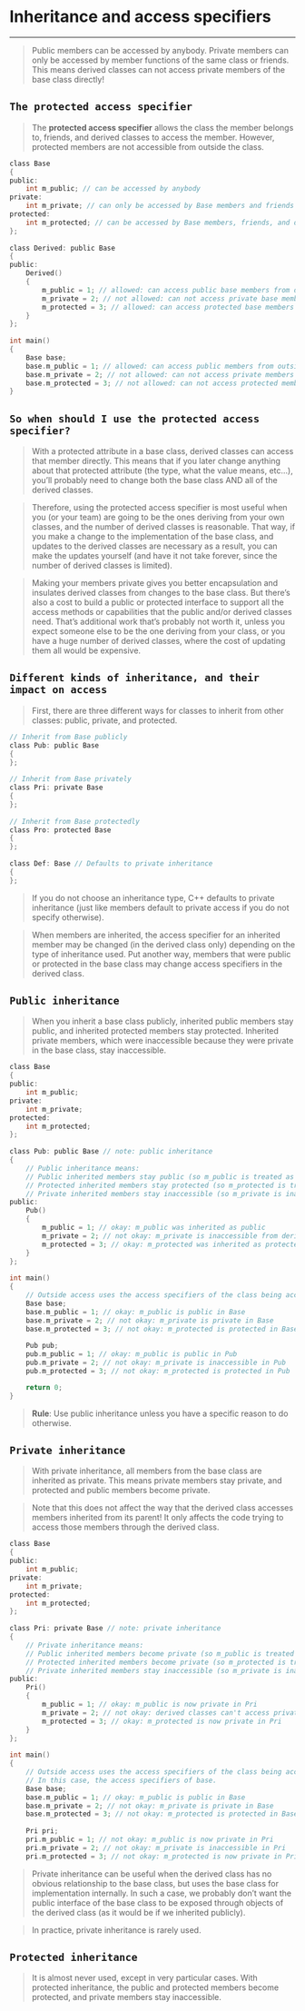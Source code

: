 #             Inheritance and access specifiers
---

> Public members can be accessed by anybody. Private members can only be accessed by member functions of the same class or friends. This means derived classes can not access private members of the base class directly!



## `The protected access specifier`

> The **protected access specifier** allows the class the member belongs to, friends, and derived classes to access the member. However, protected members are not accessible from outside the class.

```c
class Base
{
public:
    int m_public; // can be accessed by anybody
private:
    int m_private; // can only be accessed by Base members and friends (but not derived classes)
protected:
    int m_protected; // can be accessed by Base members, friends, and derived classes
};
 
class Derived: public Base
{
public:
    Derived()
    {
        m_public = 1; // allowed: can access public base members from derived class
        m_private = 2; // not allowed: can not access private base members from derived class
        m_protected = 3; // allowed: can access protected base members from derived class
    }
};
 
int main()
{
    Base base;
    base.m_public = 1; // allowed: can access public members from outside class
    base.m_private = 2; // not allowed: can not access private members from outside class
    base.m_protected = 3; // not allowed: can not access protected members from outside class
}
```




## `So when should I use the protected access specifier?`

> With a protected attribute in a base class, derived classes can access that member directly. This means that if you later change anything about that protected attribute (the type, what the value means, etc…), you’ll probably need to change both the base class AND all of the derived classes.


> Therefore, using the protected access specifier is most useful when you (or your team) are going to be the ones deriving from your own classes, and the number of derived classes is reasonable. That way, if you make a change to the implementation of the base class, and updates to the derived classes are necessary as a result, you can make the updates yourself (and have it not take forever, since the number of derived classes is limited).


> Making your members private gives you better encapsulation and insulates derived classes from changes to the base class. But there’s also a cost to build a public or protected interface to support all the access methods or capabilities that the public and/or derived classes need. That’s additional work that’s probably not worth it, unless you expect someone else to be the one deriving from your class, or you have a huge number of derived classes, where the cost of updating them all would be expensive.




## `Different kinds of inheritance, and their impact on access`

> First, there are three different ways for classes to inherit from other classes: public, private, and protected.

```c
// Inherit from Base publicly
class Pub: public Base
{
};
 
// Inherit from Base privately
class Pri: private Base
{
};
 
// Inherit from Base protectedly
class Pro: protected Base
{
};
 
class Def: Base // Defaults to private inheritance
{
};
```

> If you do not choose an inheritance type, C++ defaults to private inheritance (just like members default to private access if you do not specify otherwise).


> When members are inherited, the access specifier for an inherited member may be changed (in the derived class only) depending on the type of inheritance used. Put another way, members that were public or protected in the base class may change access specifiers in the derived class.



## `Public inheritance`

> When you inherit a base class publicly, inherited public members stay public, and inherited protected members stay protected. Inherited private members, which were inaccessible because they were private in the base class, stay inaccessible.

```c
class Base
{
public:
    int m_public;
private:
    int m_private;
protected:
    int m_protected;
};
 
class Pub: public Base // note: public inheritance
{
    // Public inheritance means:
    // Public inherited members stay public (so m_public is treated as public)
    // Protected inherited members stay protected (so m_protected is treated as protected)
    // Private inherited members stay inaccessible (so m_private is inaccessible)
public:
    Pub()
    {
        m_public = 1; // okay: m_public was inherited as public
        m_private = 2; // not okay: m_private is inaccessible from derived class
        m_protected = 3; // okay: m_protected was inherited as protected
    }
};
 
int main()
{
    // Outside access uses the access specifiers of the class being accessed.
    Base base;
    base.m_public = 1; // okay: m_public is public in Base
    base.m_private = 2; // not okay: m_private is private in Base
    base.m_protected = 3; // not okay: m_protected is protected in Base
 
    Pub pub;
    pub.m_public = 1; // okay: m_public is public in Pub
    pub.m_private = 2; // not okay: m_private is inaccessible in Pub
    pub.m_protected = 3; // not okay: m_protected is protected in Pub

    return 0;
}
```


> **Rule**: Use public inheritance unless you have a specific reason to do otherwise.




## `Private inheritance`

> With private inheritance, all members from the base class are inherited as private. This means private members stay private, and protected and public members become private.


> Note that this does not affect the way that the derived class accesses members inherited from its parent! It only affects the code trying to access those members through the derived class.

```c
class Base
{
public:
    int m_public;
private:
    int m_private;
protected:
    int m_protected;
};
 
class Pri: private Base // note: private inheritance
{
    // Private inheritance means:
    // Public inherited members become private (so m_public is treated as private)
    // Protected inherited members become private (so m_protected is treated as private)
    // Private inherited members stay inaccessible (so m_private is inaccessible)
public:
    Pri()
    {
        m_public = 1; // okay: m_public is now private in Pri
        m_private = 2; // not okay: derived classes can't access private members in the base class
        m_protected = 3; // okay: m_protected is now private in Pri
    }
};
 
int main()
{
    // Outside access uses the access specifiers of the class being accessed.
    // In this case, the access specifiers of base.
    Base base;
    base.m_public = 1; // okay: m_public is public in Base
    base.m_private = 2; // not okay: m_private is private in Base
    base.m_protected = 3; // not okay: m_protected is protected in Base
 
    Pri pri;
    pri.m_public = 1; // not okay: m_public is now private in Pri
    pri.m_private = 2; // not okay: m_private is inaccessible in Pri
    pri.m_protected = 3; // not okay: m_protected is now private in Pri
```


> Private inheritance can be useful when the derived class has no obvious relationship to the base class, but uses the base class for implementation internally. In such a case, we probably don’t want the public interface of the base class to be exposed through objects of the derived class (as it would be if we inherited publicly).


> In practice, private inheritance is rarely used.




## `Protected inheritance`

> It is almost never used, except in very particular cases. With protected inheritance, the public and protected members become protected, and private members stay inaccessible.

